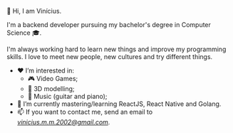 👋 Hi, I am Vinícius.

I'm a backend developer pursuing my bachelor's degree in Computer Science :mortar_board:.

I'm always working hard to learn new things and improve my programming skills. 
I love to meet new people, new cultures and try different things. 
- :heart: I’m interested in:
  - :video_game: Video Games;
  - :octopus: 3D modelling;
  - :musical_keyboard: Music (guitar and piano);
- :blue_book: I’m currently mastering/learning ReactJS, React Native and Golang.
- 📫 If you want to contact me, send an email to *vinicius.m.m.2002@gmail.com*.
